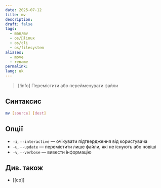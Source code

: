 ```yaml
---
date: 2025-07-12
title: mv
description: 
draft: false
tags:
  - man/mv
  - os/🐧linux
  - os/cli
  - os/filesystem
aliases:
  - move
  - rename
permalink: 
lang: uk
---
```

> [!info] Перемістити або перейменувати файли

## Синтаксис

```bash
mv [source] [dest]
```

## Опції

- `-i`, `--interactive` — очікувати підтвердження від користувача
- `-u`, `--update` — перемістити лише файли, які не існують або новіші
- `-v`, `--verbose` — вивести інформацію

## Див. також

- [[cp]]